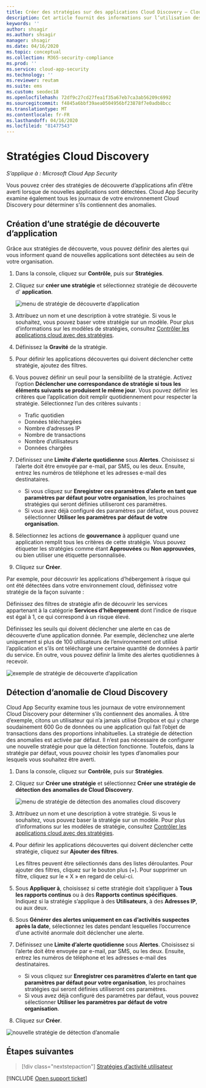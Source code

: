 ```yaml
---
title: Créer des stratégies sur des applications Cloud Discovery – Cloud App Security | Microsoft Docs
description: Cet article fournit des informations sur l’utilisation des stratégies Cloud Discovery.
keywords: ''
author: shsagir
ms.author: shsagir
manager: shsagir
ms.date: 04/16/2020
ms.topic: conceptual
ms.collection: M365-security-compliance
ms.prod: ''
ms.service: cloud-app-security
ms.technology: ''
ms.reviewer: reutam
ms.suite: ems
ms.custom: seodec18
ms.openlocfilehash: 72df9c27cd27fea1f35a67eb7ca3ab56209c6992
ms.sourcegitcommit: f4845a6bbf39aea0504956bf23878f7e0adb8bcc
ms.translationtype: MT
ms.contentlocale: fr-FR
ms.lasthandoff: 04/16/2020
ms.locfileid: "81477543"
---
```

# <a name="cloud-discovery-policies"></a>Stratégies Cloud Discovery

*S’applique à : Microsoft Cloud App Security*

Vous pouvez créer des stratégies de découverte d’applications afin d’être averti lorsque de nouvelles applications sont détectées. Cloud App Security examine également tous les journaux de votre environnement Cloud Discovery pour déterminer s’ils contiennent des anomalies.

## <a name="creating-an-app-discovery-policy"></a>Création d’une stratégie de découverte d’application

Grâce aux stratégies de découverte, vous pouvez définir des alertes qui vous informent quand de nouvelles applications sont détectées au sein de votre organisation.

1. Dans la console, cliquez sur **Contrôle**, puis sur **Stratégies**.

2. Cliquez sur **créer une stratégie** et sélectionnez stratégie de découverte d' **application**.

    ![menu de stratégie de découverte d’application](media/app-discovery-policy-menu.png "menu de stratégie de découverte d’application")

3. Attribuez un nom et une description à votre stratégie. Si vous le souhaitez, vous pouvez baser votre stratégie sur un modèle. Pour plus d’informations sur les modèles de stratégies, consultez [Contrôler les applications cloud avec des stratégies](control-cloud-apps-with-policies.md).

4. Définissez la **Gravité** de la stratégie.

5. Pour définir les applications découvertes qui doivent déclencher cette stratégie, ajoutez des filtres.

6. Vous pouvez définir un seuil pour la sensibilité de la stratégie. Activez l’option **Déclencher une correspondance de stratégie si tous les éléments suivants se produisent le même jour**. Vous pouvez définir les critères que l’application doit remplir quotidiennement pour respecter la stratégie. Sélectionnez l’un des critères suivants :
    - Trafic quotidien
    - Données téléchargées
    - Nombre d’adresses IP
    - Nombre de transactions
    - Nombre d’utilisateurs
    - Données chargées

7. Définissez une **Limite d’alerte quotidienne** sous **Alertes**. Choisissez si l’alerte doit être envoyée par e-mail, par SMS, ou les deux. Ensuite, entrez les numéros de téléphone et les adresses e-mail des destinataires.
    - Si vous cliquez sur **Enregistrer ces paramètres d’alerte en tant que paramètres par défaut pour votre organisation**, les prochaines stratégies qui seront définies utiliseront ces paramètres.
    - Si vous avez déjà configuré des paramètres par défaut, vous pouvez sélectionner **Utiliser les paramètres par défaut de votre organisation**.

8. Sélectionnez les actions de **gouvernance** à appliquer quand une application remplit tous les critères de cette stratégie. Vous pouvez étiqueter les stratégies comme étant **Approuvées** ou **Non approuvées**, ou bien utiliser une étiquette personnalisée.

9. Cliquez sur **Créer**.

Par exemple, pour découvrir les applications d’hébergement à risque qui ont été détectées dans votre environnement cloud, définissez votre stratégie de la façon suivante :

Définissez des filtres de stratégie afin de découvrir les services appartenant à la catégorie **Services d’hébergement** dont l’indice de risque est égal à 1, ce qui correspond à un risque élevé.

 Définissez les seuils qui doivent déclencher une alerte en cas de découverte d’une application donnée. Par exemple, déclenchez une alerte uniquement si plus de 100 utilisateurs de l’environnement ont utilisé l’application et s’ils ont téléchargé une certaine quantité de données à partir du service.
En outre, vous pouvez définir la limite des alertes quotidiennes à recevoir.

![exemple de stratégie de découverte d’application](media/app-discovery-policy-example.png "exemple de stratégie de découverte d’application")

## <a name="cloud-discovery-anomaly-detection"></a>Détection d’anomalie de Cloud Discovery

Cloud App Security examine tous les journaux de votre environnement Cloud Discovery pour déterminer s’ils contiennent des anomalies. À titre d’exemple, citons un utilisateur qui n’a jamais utilisé Dropbox et qui y charge soudainement 600 Go de données ou une application qui fait l’objet de transactions dans des proportions inhabituelles. La stratégie de détection des anomalies est activée par défaut. Il n’est pas nécessaire de configurer une nouvelle stratégie pour que la détection fonctionne. Toutefois, dans la stratégie par défaut, vous pouvez choisir les types d’anomalies pour lesquels vous souhaitez être averti.

1. Dans la console, cliquez sur **Contrôle**, puis sur **Stratégies**.

2. Cliquez sur **Créer une stratégie** et sélectionnez **Créer une stratégie de détection des anomalies de Cloud Discovery**.

    ![menu de stratégie de détection des anomalies cloud discovery](media/cloud-discovery-anomaly-detection-policy-menu.png "menu de stratégie de détection des anomalies cloud discovery")

3. Attribuez un nom et une description à votre stratégie. Si vous le souhaitez, vous pouvez baser la stratégie sur un modèle. Pour plus d’informations sur les modèles de stratégie, consultez [Contrôler les applications cloud avec des stratégies](control-cloud-apps-with-policies.md).

4. Pour définir les applications découvertes qui doivent déclencher cette stratégie, cliquez sur **Ajouter des filtres**.

    Les filtres peuvent être sélectionnés dans des listes déroulantes. Pour ajouter des filtres, cliquez sur le bouton plus (+). Pour supprimer un filtre, cliquez sur le « X » en regard de celui-ci.

5. Sous **Appliquer à**, choisissez si cette stratégie doit s’appliquer à **Tous les rapports continus** ou à des **Rapports continus spécifiques**. Indiquez si la stratégie s’applique à des **Utilisateurs**, à des **Adresses IP**, ou aux deux.

6. Sous **Générer des alertes uniquement en cas d’activités suspectes après la date**, sélectionnez les dates pendant lesquelles l’occurrence d’une activité anormale doit déclencher une alerte.

7. Définissez une **Limite d’alerte quotidienne** sous **Alertes**. Choisissez si l’alerte doit être envoyée par e-mail, par SMS, ou les deux. Ensuite, entrez les numéros de téléphone et les adresses e-mail des destinataires.
    - Si vous cliquez sur **Enregistrer ces paramètres d’alerte en tant que paramètres par défaut pour votre organisation**, les prochaines stratégies qui seront définies utiliseront ces paramètres.
    - Si vous avez déjà configuré des paramètres par défaut, vous pouvez sélectionner **Utiliser les paramètres par défaut de votre organisation**.

8. Cliquez sur **Créer**.

![nouvelle stratégie de détection d’anomalie](media/new-discovery-anomaly-policy.png "nouvelle stratégie de détection d’anomalie")

## <a name="next-steps"></a>Étapes suivantes

> [!div class="nextstepaction"]
> [Stratégies d’activité utilisateur](user-activity-policies.md)

[!INCLUDE [Open support ticket](includes/support.md)]
